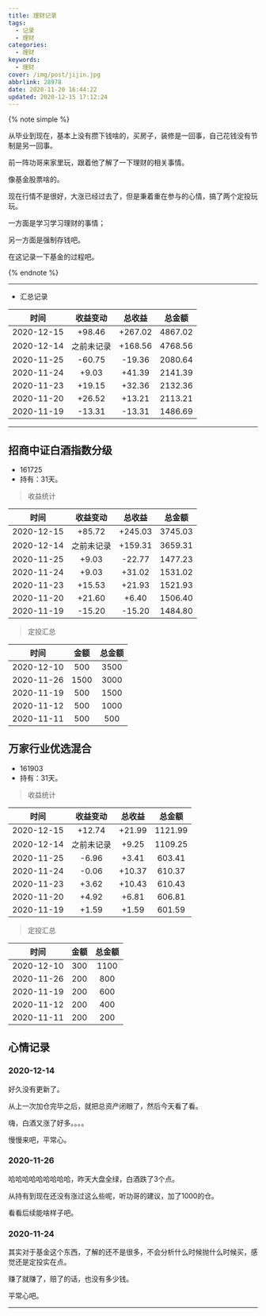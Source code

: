 ```yaml
---
title: 理财记录
tags:
  - 记录
  - 理财
categories:
  - 理财
keywords:
  - 理财
cover: /img/post/jijin.jpg
abbrlink: 28978
date: 2020-11-20 16:44:22
updated: 2020-12-15 17:12:24
---
```


{% note simple %}

从毕业到现在，基本上没有攒下钱啥的，买房子，装修是一回事，自己花钱没有节制是另一回事。

前一阵功哥来家里玩，跟着他了解了一下理财的相关事情。

像基金股票啥的。

现在行情不是很好，大涨已经过去了，但是秉着重在参与的心情，搞了两个定投玩玩。

一方面是学习学习理财的事情；

另一方面是强制存钱吧。

在这记录一下基金的过程吧。

{% endnote %}

---

- 汇总记录

| 时间 | 收益变动 | 总收益 | 总金额 |
| :----: | :--------: | :------: | :------: |
| 2020-12-15 | +98.46 | +267.02 | 4867.02 |
| 2020-12-14 | 之前未记录 | +168.56 | 4768.56 |
| 2020-11-25 | -60.75 | -19.36 | 2080.64 |
| 2020-11-24 | +9.03 | +41.39 | 2141.39 |
| 2020-11-23 | +19.15 | +32.36 | 2132.36 |
| 2020-11-20 | +26.52 | +13.21 | 2113.21 |
| 2020-11-19 | -13.31 | -13.31 | 1486.69 |

---

## 招商中证白酒指数分级

- 161725
- 持有：31天。

> 收益统计

| 时间 | 收益变动 | 总收益 | 总金额 |
| :----: | :--------: | :------: | :------: |
| 2020-12-15 | +85.72 | +245.03 | 3745.03 |
| 2020-12-14 | 之前未记录 | +159.31 | 3659.31 |
| 2020-11-25 | +9.03 | -22.77 | 1477.23 |
| 2020-11-24 | +9.03 | +31.02 | 1531.02 |
| 2020-11-23 | +15.53 | +21.93 | 1521.93 |
| 2020-11-20 | +21.60 | +6.40 | 1506.40 |
| 2020-11-19 | -15.20 | -15.20 | 1484.80 |

> 定投汇总

| 时间 | 金额 | 总金额 |
| :----: | :----: | :----: |
| 2020-12-10 | 500 | 3500 |
| 2020-11-26 | 1500 | 3000 |
| 2020-11-19 | 500 | 1500 |
| 2020-11-12 | 500 | 1000 |
| 2020-11-11 | 500 | 500 |

## 万家行业优选混合

- 161903
- 持有：31天。

> 收益统计

|    时间    | 收益变动 | 总收益 | 总金额  |
| :--------: | :------: | :----: | :-----: |
| 2020-12-15 | +12.74 | +21.99 | 1121.99 |
| 2020-12-14 | 之前未记录 | +9.25 | 1109.25 |
| 2020-11-25 | -6.96 | +3.41 | 603.41 |
| 2020-11-24 | -0.06 | +10.37 | 610.37 |
| 2020-11-23 | +3.62 | +10.43 | 610.43 |
| 2020-11-20 | +4.92 | +6.81 | 606.81 |
| 2020-11-19 |  +1.59  | +1.59 | 601.59 |

> 定投汇总

|    时间    | 金额 | 总金额 |
| :--------: | :--: | :----: |
| 2020-12-10 | 300  |  1100   |
| 2020-11-26 | 200  |  800   |
| 2020-11-19 | 200  |  600   |
| 2020-11-12 | 200  |  400   |
| 2020-11-11 | 200  |  200   |

## 心情记录

### 2020-12-14

好久没有更新了。

从上一次加仓完毕之后，就把总资产闭眼了，然后今天看了看。

嗨，白酒又涨了好多。。。。

慢慢来吧，平常心。

### 2020-11-26

哈哈哈哈哈哈哈哈哈，昨天大盘全绿，白酒跌了3个点。

从持有到现在还没有涨过这么些呢，听功哥的建议，加了1000的仓。

看看后续能啥样子吧。

### 2020-11-24

其实对于基金这个东西，了解的还不是很多，不会分析什么时候抛什么时候买，感觉还是定投实在点。

赚了就赚了，赔了的话，也没有多少钱。

平常心吧。

---